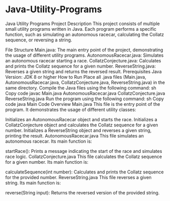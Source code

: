 # Java-Utility-Programs
Java Utility Programs
Project Description
This project consists of multiple small utility programs written in Java. Each program performs a specific function, such as simulating an autonomous racecar, calculating the Collatz sequence, or reversing a string.

File Structure
Main.java: The main entry point of the project, demonstrating the usage of different utility programs.
AutonomousRacecar.java: Simulates an autonomous racecar starting a race.
CollatzConjecture.java: Calculates and prints the Collatz sequence for a given number.
ReverseString.java: Reverses a given string and returns the reversed result.
Prerequisites
Java Version: JDK 8 or higher
How to Run
Place all .java files (Main.java, AutonomousRacecar.java, CollatzConjecture.java, ReverseString.java) in the same directory.
Compile the Java files using the following command:
sh
Copy code
javac Main.java AutonomousRacecar.java CollatzConjecture.java ReverseString.java
Run the program using the following command:
sh
Copy code
java Main
Code Overview
Main.java
This file is the entry point of the program. It demonstrates the usage of different utility classes:

Initializes an AutonomousRacecar object and starts the race.
Initializes a CollatzConjecture object and calculates the Collatz sequence for a given number.
Initializes a ReverseString object and reverses a given string, printing the result.
AutonomousRacecar.java
This file simulates an autonomous racecar. Its main function is:

startRace(): Prints a message indicating the start of the race and simulates race logic.
CollatzConjecture.java
This file calculates the Collatz sequence for a given number. Its main function is:

calculateSequence(int number): Calculates and prints the Collatz sequence for the provided number.
ReverseString.java
This file reverses a given string. Its main function is:

reverse(String input): Returns the reversed version of the provided string.
